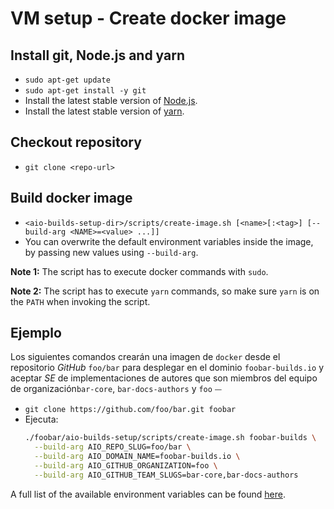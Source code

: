# VM setup - Create docker image


## Install git, Node.js and yarn
- `sudo apt-get update`
- `sudo apt-get install -y git`
- Install the latest stable version of [Node.js](https://nodejs.org/en/download).
- Install the latest stable version of [yarn](https://classic.yarnpkg.com/en/docs/install).


## Checkout repository
- `git clone <repo-url>`


## Build docker image
- `<aio-builds-setup-dir>/scripts/create-image.sh [<name>[:<tag>] [--build-arg <NAME>=<value> ...]]`
- You can overwrite the default environment variables inside the image, by passing new values using
  `--build-arg`.

**Note 1:** The script has to execute docker commands with `sudo`.

**Note 2:**
The script has to execute `yarn` commands, so make sure `yarn` is on the `PATH` when invoking the
script.


## Ejemplo
Los siguientes comandos crearán una imagen de `docker` desde el repositorio *GitHub* `foo/bar` para desplegar en el
dominio `foobar-builds.io` y aceptar *SE* de implementaciones de autores que son miembros del
equipo de organización`bar-core`, `bar-docs-authors` y `foo` ⏤

- `git clone https://github.com/foo/bar.git foobar`
- Ejecuta:
  ```sh
  ./foobar/aio-builds-setup/scripts/create-image.sh foobar-builds \
    --build-arg AIO_REPO_SLUG=foo/bar \
    --build-arg AIO_DOMAIN_NAME=foobar-builds.io \
    --build-arg AIO_GITHUB_ORGANIZATION=foo \
    --build-arg AIO_GITHUB_TEAM_SLUGS=bar-core,bar-docs-authors
  ```

A full list of the available environment variables can be found
[here](image-config--environment-variables.md).
